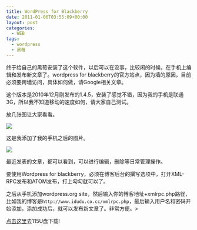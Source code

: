 ```yaml
---
title: WordPress for Blackberry
date: 2011-01-06T03:55:09+00:00
layout: post
categories:
  - WEB
tags:
  - wordpress
  - 黑莓
---
```

终于给自己的黑莓安装了这个软件，以后可以在没事，比较闲的时候，在手机上编辑和发布新文章了。wordpress for blackberry的官方站点，因为墙的原因，目前必须要跨墙访问，具体如何做，请Google相关文章。

这个版本是2010年12月刚发布的1.4.5，安装了感觉不错，因为我的手机是联通3G，所以我不知道移动的速度如何，请大家自己测试。

放几张图让大家看看。

![](https://i.imgur.com/3QZ5k.jpg)

这是我添加了我的手机之后的图片。

![](https://i.imgur.com/KugSg.jpg)
<!--more-->

最近发表的文章，都可以看到，可以进行编辑，删除等日常管理操作。

要使用Wordpress for blackberry，必须在博客后台的撰写选项中，打开XML-RPC发布和ATOM发布，打上勾勾就可以了。

之后从手机添加wordpress.org site，然后输入你的博客地址+xmlrpc.php路径，比如我的博客是`http://www.idudu.co.cc/xmlrpc.php`，最后输入用户名和密码开始添加，添加成功后，就可以发布新文章了。非常方便。>

[点击这里](http://u.115.com/file/t4b9a429cc)去115U盘下载!